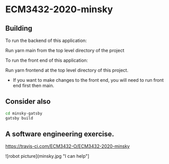 # ECM3432-2020-minsky

## Building

To run the backend of this application:

Run yarn main from the top level directory of the project

To run the front end of this application:

Run yarn frontend at the top level directory of this project.

* If you want to make changes to the front end, you will need to run front end first
then main.

## Consider also

```sh
cd minsky-gatsby
gatsby build
```

## A software engineering exercise.

<https://travis-ci.com/ECM3432-O/ECM3432-2020-minsky>

![robot picture](minsky.jpg "I can help"]
